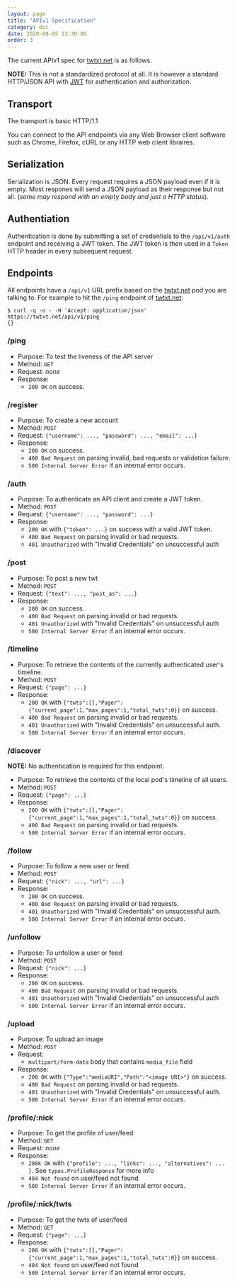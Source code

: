 ```yaml
---
layout: page
title: "APIv1 Specification"
category: doc
date: 2020-08-05 13:30:00
order: 3
---
```


The current APIv1 spec for [twtxt.net](https://twtxt.net) is as follows.

__NOTE:__ This is not a standardized protocol at all. It is however a standard HTTP/JSON API
           with [JWT](https://jwt.io/) for authentication and authorization.

## Transport

The transport is basic HTTP/1.1

You can connect to the API endpoints via any Web Browser client software such
as Chrome, Firefox, cURL or any HTTP web client libraires.

## Serialization

Serialization is JSON. Every request requires a JSON payload even if it is
empty. Most respones will send a JSON payload as their response but not all.
(_some may respond with an empty body and just a HTTP status_).

## Authentiation

Authentication is done by submitting a set of credentials to the `/api/v1/auth`
endpoint and receiving a JWT token. The JWT token is then used in a `Token`
HTTP header in every subsequent request.

## Endpoints

All endpoints have a `/api/v1` URL prefix based on the [twtxt.net](https://twtxt.net) pod you are
talking to. For example to hit the `/ping` endpoint of [twtxt.net](https://twtxt.net):

```#!sh
$ curl -q -o - -H 'Accept: application/json' https://twtxt.net/api/v1/ping
{}
```

### /ping

- Purpose:  To test the liveness of the API server
- Method: `GET`
- Request: _none_
- Response:
  - `200 OK` on success.

### /register

- Purpose:  To create a new account
- Method: `POST`
- Request: `{"username": ..., "password": ..., "email": ...}`
- Response:
  - `200 OK` on success.
  - `400 Bad Request` on parsing invalid, bad requests or validation failure.
  - `500 Internal Server Error` if an internal error occurs.

### /auth

- Purpose:  To authenticate an API client and create a JWT token.
- Method: `POST`
- Request: `{"username": ..., "password": ...}`
- Response:
  - `200 OK` with `{"token": ...}` on success with a valid JWT token.
  - `400 Bad Request` on parsing invalid or bad requests.
  - `401 Unauthorized` with "Invalid Credentials" on unsuccessful auth

### /post

- Purpose:  To post a new twt
- Method: `POST`
- Request: `{"text": ..., "post_as": ...}`
- Response:
  - `200 OK` on success.
  - `400 Bad Request` on parsing invalid or bad requests.
  - `401 Unauthorized` with "Invalid Credentials" on unsuccessful auth
  - `500 Internal Server Error` if an internal error occurs.

### /timeline

- Purpose:  To retrieve the contents of the currently authenticated user's timeline.
- Method: `POST`
- Request: `{"page": ...}`
- Response:
  - `200 OK` with `{"twts":[],"Pager":{"current_page":1,"max_pages":1,"total_twts":0}}` on success.
  - `400 Bad Request` on parsing invalid or bad requests.
  - `401 Unauthorized` with "Invalid Credentials" on unsuccessful auth.
  - `500 Internal Server Error` if an internal error occurs.

### /discover

__NOTE:__ No authentication is required for this endpoint.

- Purpose:  To retrieve the contents of the local pod's timeline of all users.
- Method: `POST`
- Request: `{"page": ...}`
- Response:
  - `200 OK` with `{"twts":[],"Pager":{"current_page":1,"max_pages":1,"total_twts":0}}` on success.
  - `400 Bad Request` on parsing invalid or bad requests.
  - `500 Internal Server Error` if an internal error occurs.

### /follow

- Purpose:  To follow a new user or feed.
- Method: `POST`
- Request: `{"nick": ..., "url": ...}`
- Response:
  - `200 OK` on success.
  - `400 Bad Request` on parsing invalid or bad requests.
  - `401 Unauthorized` with "Invalid Credentials" on unsuccessful auth.
  - `500 Internal Server Error` if an internal error occurs.

### /unfollow

- Purpose: To unfollow a user or feed
- Method: `POST`
- Request: `{"nick": ...}`
- Response:
  - `200 OK` on success.
  - `400 Bad Request` on parsing invalid or bad requests.
  - `401 Unauthorized` with "Invalid Credentials" on unsuccessful auth
  - `500 Internal Server Error` if an internal error occurs.


### /upload

- Purpose:  To upload an image
- Method: `POST`
- Request: 
  - `multipart/form-data` body that contains `media_file` field
- Response:
  - `200 OK` with `{"Type":"mediaURI","Path":"<image URI>"}` on success.
  - `400 Bad Request` on parsing invalid or bad requests.
  - `401 Unauthorized` with "Invalid Credentials" on unsuccessful auth.
  - `500 Internal Server Error` if an internal error occurs.


### /profile/:nick

- Purpose: To get the profile of user/feed
- Method: `GET`
- Request: _none_
- Response: 
  - `200k OK` with `{"profile": ..., "links": ..., "alternatives": ... }`. See `types.ProfileResponse` for more info
  - `404 Not found` on user/feed not found
  - `500 Internal Server Error` if an internal error occurs.


### /profile/:nick/twts

- Purpose: To get the twts of user/feed
- Method: `GET`
- Request: `{"page": ...}`
- Response: 
  - `200 OK` with `{"twts":[],"Pager":{"current_page":1,"max_pages":1,"total_twts":0}}` on success.
  - `404 Not found` on user/feed not found
  - `500 Internal Server Error` if an internal error occurs.